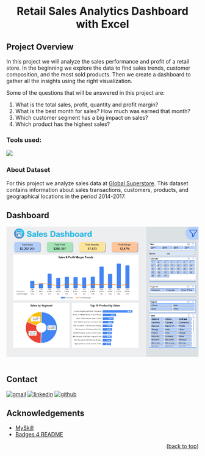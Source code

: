 <a id="readme-top"></a>

<h1 align='center'>
    Retail Sales Analytics Dashboard with Excel
</h1>

<!-- ABOUT THE PROJECT -->
## Project Overview

In this project we will analyze the sales performance and profit of a retail store. In the beginning we explore the data to find sales trends, customer composition, and the most sold products. Then we create a dashboard to gather all the insights using the right visualization.

Some of the questions that will be answered in this project are:
1. What is the total sales, profit, quantity and profit margin?
2. What is the best month for sales? How much was earned that month?
3. Which customer segment has a big impact on sales?
4. Which product has the highest sales?

<h3>
    Tools used:
</h3> 
<img src="https://img.shields.io/badge/Microsoft_Excel-217346?style=for-the-badge&logo=microsoft-excel&logoColor=white"/>

### About Dataset
For this project we analyze sales data at [Global Superstore](https://www.kaggle.com/datasets/vivek468/superstore-dataset-final). This dataset contains information about sales transactions, customers, products, and geographical locations in the period 2014-2017.

## Dashboard

<div align="center">
    <img src="img/dashboard.png" alt="dashboard" align="center"/>
</div>
</br>


<!-- Contact Info -->
## Contact
<a href="mailto:paskah.prabu@gmail.com"><img src="https://img.shields.io/badge/Gmail-D14836?style=for-the-badge&logo=gmail&logoColor=white" alt="gmail"/></a>
<a href="https://www.linkedin.com/in/paskahprabu/"><img src="https://img.shields.io/badge/LinkedIn-0077B5?style=for-the-badge&logo=linkedin&logoColor=white" alt="linkedin"/></a>
<a href="https://github.com/PaskahPrabu"><img src="https://img.shields.io/badge/GitHub-100000?style=for-the-badge&logo=github&logoColor=white" alt="github"/></a>


## Acknowledgements
* [MySkill](https://myskill.id/course/project-creating-sales-dashboard-in-excel)
* [Badges 4 README](https://github.com/alexandresanlim/Badges4-README.md-Profile/tree/master)


<p align="right">(<a href="#readme-top">back to top</a>)</p>